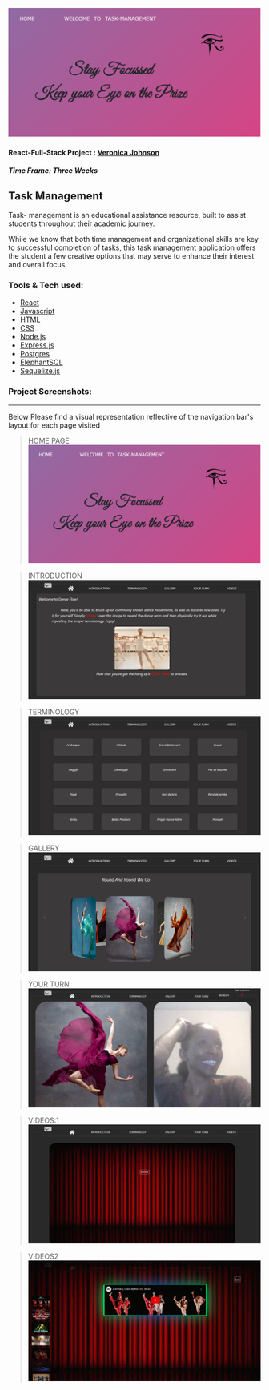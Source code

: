 ![Header Banner](https://github.com/Vjohnson222/React-Full-Stack/blob/main/face.png?raw=true)



#### React-Full-Stack Project : [Veronica Johnson](https://github.com/Vjohnson222)
##### Time Frame: Three Weeks
## Task Management

Task- management is an educational assistance resource, built to assist students throughout their academic journey.

 While we know that both time management and organizational skills are key to successful completion of tasks, this task management application offers the student a few creative options that may serve to enhance their interest and overall focus. 


### Tools & Tech used:

-   [React](https://reactjs.org/)
-   [Javascript](https://www.javascript.com)
-   [HTML](https://html.com)
-   [CSS](https://www.w3schools.com/html/)
-   [Node.js](https://nodejs.org/en/)
-   [Express.js](https://expressjs.com)
-   [Postgres](https://www.postgresql.org)
-   [ElephantSQL](https://www.elephantsql.com)
-   [Sequelize.js](https://sequelize.org)

### **Project** Screenshots:
---
Below Please find a visual representation  reflective of the navigation bar's layout for each page visited 
> HOME PAGE
![result-1](https://github.com/Vjohnson222/React-Full-Stack/blob/main/face.png?raw=true)

> INTRODUCTION
![result-1](https://github.com/Vjohnson222/Capstone/blob/main/introduction.PNG?raw=true)

> TERMINOLOGY
![result-1](https://github.com/Vjohnson222/Capstone/blob/main/terminology.PNG?raw=true)

> GALLERY
![result-1](https://github.com/Vjohnson222/Capstone/blob/main/gallery.PNG?raw=true)

> YOUR TURN
![result-1](https://github.com/Vjohnson222/Capstone/blob/main/your.PNG?raw=true)

> VIDEOS:1
![result-1](https://github.com/Vjohnson222/Capstone/blob/main/video1.PNG?raw=true)

> VIDEOS2
![result-1](https://github.com/Vjohnson222/Capstone/blob/main/video2.PNG?raw=true)
